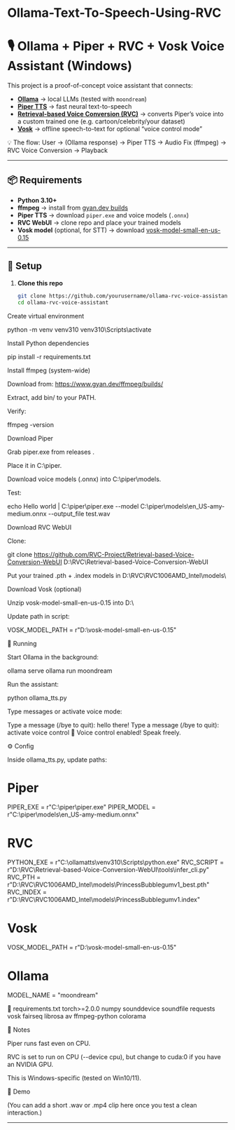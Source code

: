 # Ollama-Text-To-Speech-Using-RVC

# 🎙️ Ollama + Piper + RVC + Vosk Voice Assistant (Windows)

This project is a proof-of-concept voice assistant that connects:

- **[Ollama](https://ollama.ai/)** → local LLMs (tested with `moondream`)
- **[Piper TTS](https://github.com/rhasspy/piper)** → fast neural text-to-speech
- **[Retrieval-based Voice Conversion (RVC)](https://github.com/RVC-Project/Retrieval-based-Voice-Conversion-WebUI)** → converts Piper’s voice into a custom trained one (e.g. cartoon/celebrity/your dataset)
- **[Vosk](https://alphacephei.com/vosk/)** → offline speech-to-text for optional “voice control mode”

💡 The flow:
User → (Ollama response) → Piper TTS → Audio Fix (ffmpeg) → RVC Voice Conversion → Playback


---

## 📦 Requirements

- **Python 3.10+**
- **ffmpeg** → install from [gyan.dev builds](https://www.gyan.dev/ffmpeg/builds/)
- **Piper TTS** → download `piper.exe` and voice models (`.onnx`)
- **RVC WebUI** → clone repo and place your trained models
- **Vosk model** (optional, for STT) → download [vosk-model-small-en-us-0.15](https://alphacephei.com/vosk/models)

---

## 🔧 Setup

1. **Clone this repo**  
   ```bash
   git clone https://github.com/yourusername/ollama-rvc-voice-assistant.git
   cd ollama-rvc-voice-assistant

Create virtual environment

python -m venv venv310
venv310\Scripts\activate


Install Python dependencies

pip install -r requirements.txt


Install ffmpeg (system-wide)

Download from: https://www.gyan.dev/ffmpeg/builds/

Extract, add bin/ to your PATH.

Verify:

ffmpeg -version


Download Piper

Grab piper.exe from releases
.

Place it in C:\piper\.

Download voice models (.onnx) into C:\piper\models\.

Test:

echo Hello world | C:\piper\piper.exe --model C:\piper\models\en_US-amy-medium.onnx --output_file test.wav


Download RVC WebUI

Clone:

git clone https://github.com/RVC-Project/Retrieval-based-Voice-Conversion-WebUI D:\RVC\Retrieval-based-Voice-Conversion-WebUI


Put your trained .pth + .index models in D:\RVC\RVC1006AMD_Intel\models\

Download Vosk (optional)

Unzip vosk-model-small-en-us-0.15 into D:\

Update path in script:

VOSK_MODEL_PATH = r"D:\vosk-model-small-en-us-0.15"

🚀 Running

Start Ollama in the background:

ollama serve
ollama run moondream


Run the assistant:

python ollama_tts.py


Type messages or activate voice mode:

Type a message (/bye to quit): hello there!
Type a message (/bye to quit): activate voice control
🎤 Voice control enabled! Speak freely.

⚙️ Config

Inside ollama_tts.py, update paths:

# Piper
PIPER_EXE = r"C:\piper\piper.exe"
PIPER_MODEL = r"C:\piper\models\en_US-amy-medium.onnx"

# RVC
PYTHON_EXE = r"C:\ollamatts\venv310\Scripts\python.exe"
RVC_SCRIPT = r"D:\RVC\Retrieval-based-Voice-Conversion-WebUI\tools\infer_cli.py"
RVC_PTH = r"D:\RVC\RVC1006AMD_Intel\models\PrincessBubblegumv1_best.pth"
RVC_INDEX = r"D:\RVC\RVC1006AMD_Intel\models\PrincessBubblegumv1.index"

# Vosk
VOSK_MODEL_PATH = r"D:\vosk-model-small-en-us-0.15"

# Ollama
MODEL_NAME = "moondream"

📜 requirements.txt
torch>=2.0.0
numpy
sounddevice
soundfile
requests
vosk
fairseq
librosa
av
ffmpeg-python
colorama

📝 Notes

Piper runs fast even on CPU.

RVC is set to run on CPU (--device cpu), but change to cuda:0 if you have an NVIDIA GPU.

This is Windows-specific (tested on Win10/11).

🎯 Demo

(You can add a short .wav or .mp4 clip here once you test a clean interaction.)


---
